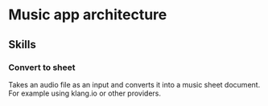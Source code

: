 # Music app architecture 

## Skills

### Convert to sheet

Takes an audio file as an input and converts it into a music sheet document. For example using klang.io or other providers.